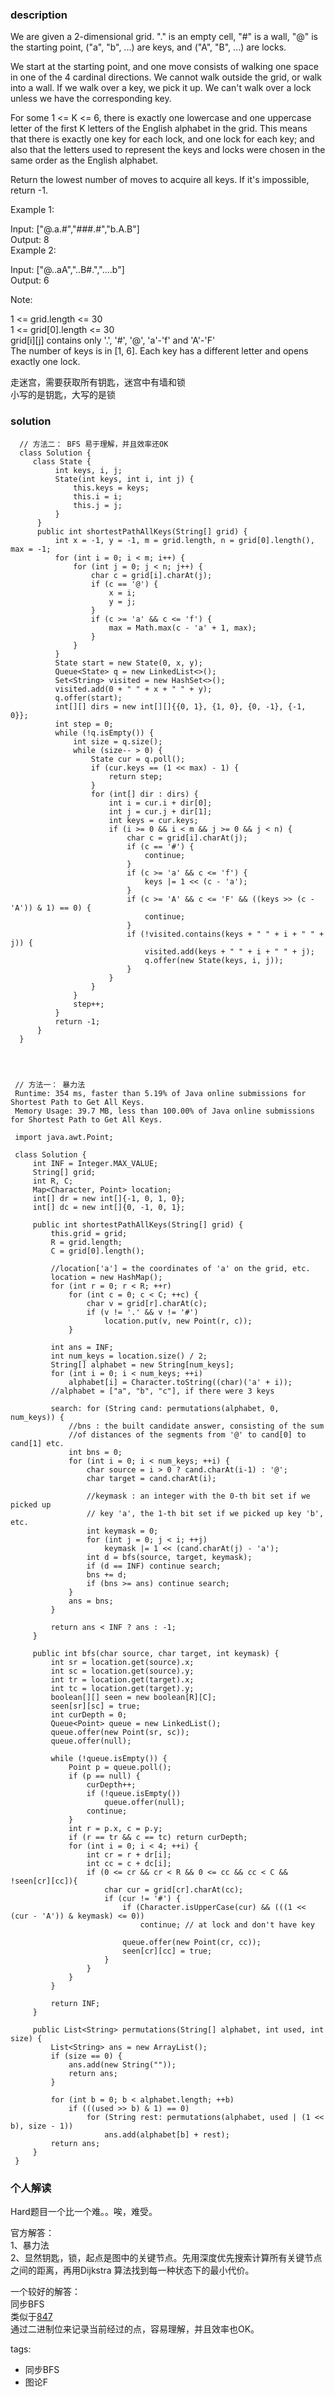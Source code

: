 ### description    
  We are given a 2-dimensional grid. "." is an empty cell, "#" is a wall, "@" is the starting point, ("a", "b", ...) are keys, and ("A", "B", ...) are locks.  
    
  We start at the starting point, and one move consists of walking one space in one of the 4 cardinal directions.  We cannot walk outside the grid, or walk into a wall.  If we walk over a key, we pick it up.  We can't walk over a lock unless we have the corresponding key.  
    
  For some 1 <= K <= 6, there is exactly one lowercase and one uppercase letter of the first K letters of the English alphabet in the grid.  This means that there is exactly one key for each lock, and one lock for each key; and also that the letters used to represent the keys and locks were chosen in the same order as the English alphabet.  
    
  Return the lowest number of moves to acquire all keys.  If it's impossible, return -1.  
    
     
    
  Example 1:  
    
  Input: ["@.a.#","###.#","b.A.B"]  
  Output: 8  
  Example 2:  
    
  Input: ["@..aA","..B#.","....b"]  
  Output: 6  
     
    
  Note:  
    
  1 <= grid.length <= 30  
  1 <= grid[0].length <= 30  
  grid[i][j] contains only '.', '#', '@', 'a'-'f' and 'A'-'F'  
  The number of keys is in [1, 6].  Each key has a different letter and opens exactly one lock.  
    
  走迷宫，需要获取所有钥匙，迷宫中有墙和锁  
  小写的是钥匙，大写的是锁  
### solution    
```    
  // 方法二： BFS 易于理解，并且效率还OK  
  class Solution {  
     class State {  
          int keys, i, j;  
          State(int keys, int i, int j) {  
              this.keys = keys;  
              this.i = i;  
              this.j = j;  
          }  
      }  
      public int shortestPathAllKeys(String[] grid) {  
          int x = -1, y = -1, m = grid.length, n = grid[0].length(), max = -1;  
          for (int i = 0; i < m; i++) {  
              for (int j = 0; j < n; j++) {  
                  char c = grid[i].charAt(j);  
                  if (c == '@') {  
                      x = i;  
                      y = j;  
                  }  
                  if (c >= 'a' && c <= 'f') {  
                      max = Math.max(c - 'a' + 1, max);  
                  }  
              }  
          }  
          State start = new State(0, x, y);  
          Queue<State> q = new LinkedList<>();  
          Set<String> visited = new HashSet<>();  
          visited.add(0 + " " + x + " " + y);  
          q.offer(start);  
          int[][] dirs = new int[][]{{0, 1}, {1, 0}, {0, -1}, {-1, 0}};  
          int step = 0;  
          while (!q.isEmpty()) {  
              int size = q.size();  
              while (size-- > 0) {  
                  State cur = q.poll();  
                  if (cur.keys == (1 << max) - 1) {  
                      return step;  
                  }  
                  for (int[] dir : dirs) {  
                      int i = cur.i + dir[0];  
                      int j = cur.j + dir[1];  
                      int keys = cur.keys;  
                      if (i >= 0 && i < m && j >= 0 && j < n) {  
                          char c = grid[i].charAt(j);  
                          if (c == '#') {  
                              continue;  
                          }  
                          if (c >= 'a' && c <= 'f') {  
                              keys |= 1 << (c - 'a');  
                          }  
                          if (c >= 'A' && c <= 'F' && ((keys >> (c - 'A')) & 1) == 0) {  
                              continue;  
                          }  
                          if (!visited.contains(keys + " " + i + " " + j)) {  
                              visited.add(keys + " " + i + " " + j);  
                              q.offer(new State(keys, i, j));  
                          }  
                      }  
                  }  
              }  
              step++;  
          }  
          return -1;  
      }  
  }  
    
    
    
    
 // 方法一： 暴力法  
 Runtime: 354 ms, faster than 5.19% of Java online submissions for Shortest Path to Get All Keys.  
 Memory Usage: 39.7 MB, less than 100.00% of Java online submissions for Shortest Path to Get All Keys.  
   
 import java.awt.Point;  
   
 class Solution {  
     int INF = Integer.MAX_VALUE;  
     String[] grid;  
     int R, C;  
     Map<Character, Point> location;  
     int[] dr = new int[]{-1, 0, 1, 0};  
     int[] dc = new int[]{0, -1, 0, 1};  
   
     public int shortestPathAllKeys(String[] grid) {  
         this.grid = grid;  
         R = grid.length;  
         C = grid[0].length();  
   
         //location['a'] = the coordinates of 'a' on the grid, etc.  
         location = new HashMap();  
         for (int r = 0; r < R; ++r)  
             for (int c = 0; c < C; ++c) {  
                 char v = grid[r].charAt(c);  
                 if (v != '.' && v != '#')  
                     location.put(v, new Point(r, c));  
             }  
   
         int ans = INF;  
         int num_keys = location.size() / 2;  
         String[] alphabet = new String[num_keys];  
         for (int i = 0; i < num_keys; ++i)  
             alphabet[i] = Character.toString((char)('a' + i));  
         //alphabet = ["a", "b", "c"], if there were 3 keys  
   
         search: for (String cand: permutations(alphabet, 0, num_keys)) {  
             //bns : the built candidate answer, consisting of the sum  
             //of distances of the segments from '@' to cand[0] to cand[1] etc.  
             int bns = 0;  
             for (int i = 0; i < num_keys; ++i) {  
                 char source = i > 0 ? cand.charAt(i-1) : '@';  
                 char target = cand.charAt(i);  
   
                 //keymask : an integer with the 0-th bit set if we picked up  
                 // key 'a', the 1-th bit set if we picked up key 'b', etc.  
                 int keymask = 0;  
                 for (int j = 0; j < i; ++j)  
                     keymask |= 1 << (cand.charAt(j) - 'a');  
                 int d = bfs(source, target, keymask);  
                 if (d == INF) continue search;  
                 bns += d;  
                 if (bns >= ans) continue search;  
             }  
             ans = bns;  
         }  
   
         return ans < INF ? ans : -1;  
     }  
   
     public int bfs(char source, char target, int keymask) {  
         int sr = location.get(source).x;  
         int sc = location.get(source).y;  
         int tr = location.get(target).x;  
         int tc = location.get(target).y;  
         boolean[][] seen = new boolean[R][C];  
         seen[sr][sc] = true;  
         int curDepth = 0;  
         Queue<Point> queue = new LinkedList();  
         queue.offer(new Point(sr, sc));  
         queue.offer(null);  
   
         while (!queue.isEmpty()) {  
             Point p = queue.poll();  
             if (p == null) {  
                 curDepth++;  
                 if (!queue.isEmpty())  
                     queue.offer(null);  
                 continue;  
             }  
             int r = p.x, c = p.y;  
             if (r == tr && c == tc) return curDepth;  
             for (int i = 0; i < 4; ++i) {  
                 int cr = r + dr[i];  
                 int cc = c + dc[i];  
                 if (0 <= cr && cr < R && 0 <= cc && cc < C && !seen[cr][cc]){  
                     char cur = grid[cr].charAt(cc);  
                     if (cur != '#') {  
                         if (Character.isUpperCase(cur) && (((1 << (cur - 'A')) & keymask) <= 0))  
                             continue; // at lock and don't have key  
   
                         queue.offer(new Point(cr, cc));  
                         seen[cr][cc] = true;  
                     }  
                 }  
             }  
         }  
   
         return INF;  
     }  
   
     public List<String> permutations(String[] alphabet, int used, int size) {  
         List<String> ans = new ArrayList();  
         if (size == 0) {  
             ans.add(new String(""));  
             return ans;  
         }  
   
         for (int b = 0; b < alphabet.length; ++b)  
             if (((used >> b) & 1) == 0)  
                 for (String rest: permutations(alphabet, used | (1 << b), size - 1))  
                     ans.add(alphabet[b] + rest);  
         return ans;  
     }  
 }   
```    
    
### 个人解读    
   Hard题目一个比一个难。。唉，难受。     
     
  官方解答：  
  1、暴力法  
  2、显然钥匙，锁，起点是图中的关键节点。先用深度优先搜索计算所有关键节点之间的距离，再用Dijkstra 算法找到每一种状态下的最小代价。  
    
  一个较好的解答：  
  同步BFS  
  类似于[847](847_Shortest%20Path%20Visiting%20All%20Nodes(Hard).md)   
  通过二进制位来记录当前经过的点，容易理解，并且效率也OK。  
    
tags:    
  -  同步BFS  
  -  图论F  
